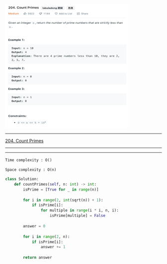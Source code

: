 <img src="2022-11-18-21-44-34.png" width="400" height="400"/>

___
[204. Count Primes](https://leetcode.com/problems/count-primes/)
___


___

`Time complexity : O()`

`Space complexity : O(n)`
```python
class Solution:
    def countPrimes(self, n: int) -> int:
        isPrime = [True for _ in range(n)]
        
        for i in range(2, int(sqrt(n)) + 1):
            if isPrime[i]:
                for multiple in range(i * i, n, i):
                    isPrime[multiple] = False
                    
        answer = 0
        
        for i in range(2, n):
            if isPrime[i]:
                answer += 1
            
        return answer
```
